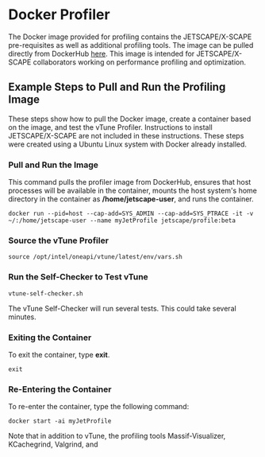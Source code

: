 # Docker Profiler

The Docker image provided for profiling contains the JETSCAPE/X-SCAPE pre-requisites as well as additional profiling tools.  The image can be pulled directly from DockerHub [here](https://hub.docker.com/r/jetscape/profile). This image is intended for JETSCAPE/X-SCAPE collaborators working on performance profiling and optimization.

## Example Steps to Pull and Run the Profiling Image

These steps show how to pull the Docker image, create a container based on the image, and test the vTune Profiler.  Instructions to install JETSCAPE/X-SCAPE are not included in these instructions.  These steps were created using a Ubuntu Linux system with Docker already installed.

### Pull and Run the Image

This command pulls the profiler image from DockerHub, ensures that host processes will be available in the container, mounts the host system's home directory in the container as **/home/jetscape-user**, and runs the container.

```
docker run --pid=host --cap-add=SYS_ADMIN --cap-add=SYS_PTRACE -it -v ~/:/home/jetscape-user --name myJetProfile jetscape/profile:beta
```

### Source the vTune Profiler

```
source /opt/intel/oneapi/vtune/latest/env/vars.sh
```

### Run the Self-Checker to Test vTune
```
vtune-self-checker.sh
```
The vTune Self-Checker will run several tests.  This could take several minutes.

### Exiting the Container

To exit the container, type **exit**.
```
exit
```

### Re-Entering the Container
To re-enter the container, type the following command:

```
docker start -ai myJetProfile
```

Note that in addition to vTune, the profiling tools Massif-Visualizer, KCachegrind, Valgrind, and 


